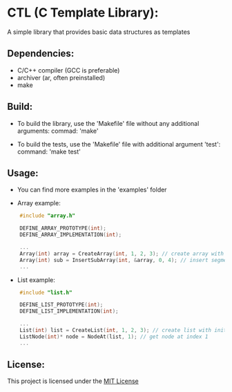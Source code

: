 # CTL (C Template Library):

A simple library that provides basic data structures as templates

## Dependencies:
- C/C++ compiler (GCC is preferable)
- archiver (ar, often preinstalled)
- make

## Build:
- To build the library, use the 'Makefile' file without any additional arguments:
commad: 'make'

- To build the tests, use the 'Makefile' file with additional argument 'test':
command: 'make test'

## Usage:
- You can find more examples in the 'examples' folder

* Array example:
~~~c
	#include "array.h"

	DEFINE_ARRAY_PROTOTYPE(int);
	DEFINE_ARRAY_IMPLEMENTATION(int);

	...
	Array(int) array = CreateArray(int, 1, 2, 3); // create array with initial values
	Array(int) sub = InsertSubArray(int, &array, 0, 4); // insert segment of size 4 in index 0
	...
~~~

- List example:
~~~c
	#include "list.h"

	DEFINE_LIST_PROTOTYPE(int);
	DEFINE_LIST_IMPLEMENTATION(int);

	...
	List(int) list = CreateList(int, 1, 2, 3); // create list with initial values
	ListNode(int)* node = NodeAt(list, 1); // get node at index 1
	...
~~~

## License:
This project is licensed under the [MIT License](LICENSE.md)